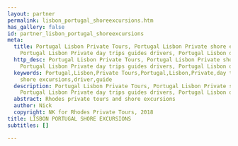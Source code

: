 ```yaml
---
layout: partner
permalink: lisbon_portugal_shoreexcursions.htm
has_gallery: false
id: partner_lisbon_portugal_shoreexcursions
meta:
  title: Portugal Lisbon Private Tours, Portugal Lisbon Private shore excursions,
    Portugal Lisbon Private day trips guides drivers, Portugal Lisbon driver guide
  http_desc: Portugal Lisbon Private Tours, Portugal Lisbon Private shore excursions,
    Portugal Lisbon Private day trips guides drivers, Portugal Lisbon driver guide
  keywords: Portugal,Lisbon,Private Tours,Portugal,Lisbon,Private,day trips,drivers,guides,Portugal,Lisbon,Private
    shore excursions,driver,guide
  description: Portugal Lisbon Private Tours, Portugal Lisbon Private shore excursions,
    Portugal Lisbon Private day trips guides drivers, Portugal Lisbon driver guide
  abstract: Rhodes private tours and shore excursions
  author: Nick
  copyright: NK for Rhodes Private Tours, 2018
title: LISBON PORTUGAL SHORE EXCURSIONS
subtitles: []

---
```

